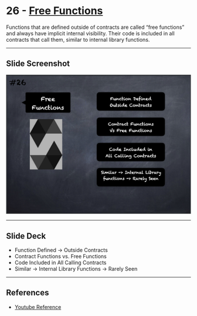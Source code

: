 # 26 - [Free Functions](Free%20Functions.md)
Functions that are defined outside of contracts are called “free functions” and always have implicit internal visibility. Their code is included in all contracts that call them, similar to internal library functions.
___
## Slide Screenshot
![026.png](../images/solidity101/026.png)
___
## Slide Deck
- Function Defined -> Outside Contracts
- Contract Functions vs. Free Functions
- Code Included in All Calling Contracts
- Similar -> Internal Library Functions -> Rarely Seen
___
## References
- [Youtube Reference](https://youtu.be/TCl1IcGl_3I?t=496)


